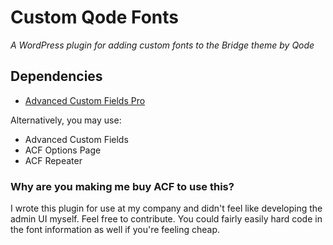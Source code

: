 # Custom Qode Fonts
_A WordPress plugin for adding custom fonts to the Bridge theme by Qode_

## Dependencies
- [Advanced Custom Fields Pro](http://advancedcustomfields.com)

Alternatively, you may use:

- Advanced Custom Fields
- ACF Options Page
- ACF Repeater

### Why are you making me buy ACF to use this?
I wrote this plugin for use at my company and didn't feel like developing the admin UI myself. Feel free to contribute. You could fairly easily hard code in the font information as well if you're feeling cheap.